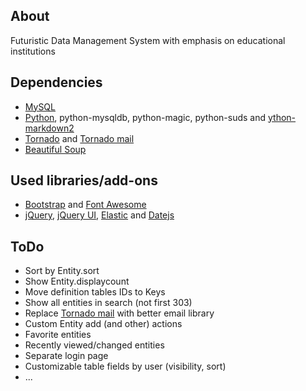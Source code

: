 ## About
Futuristic Data Management System with emphasis on educational institutions

## Dependencies
* [MySQL](http://www.mysql.com/)
* [Python](http://www.python.org/), python-mysqldb, python-magic, python-suds and [ython-markdown2](https://github.com/trentm/python-markdown2)
* [Tornado](http://www.tornadoweb.org) and [Tornado mail](https://github.com/equeny/tornadomail)
* [Beautiful Soup](http://www.crummy.com/software/BeautifulSoup)

## Used libraries/add-ons
* [Bootstrap](http://twitter.github.com/bootstrap/) and [Font Awesome](http://fortawesome.github.com/Font-Awesome/)
* [jQuery](http://jquery.com/), [jQuery UI](http://jqueryui.com/), [Elastic](http://unwrongest.com/projects/elastic/) and [Datejs](http://www.datejs.com/)

## ToDo
* Sort by Entity.sort
* Show Entity.displaycount
* Move definition tables IDs to Keys
* Show all entities in search (not first 303)
* Replace [Tornado mail](https://github.com/equeny/tornadomail) with better email library
* Custom Entity add (and other) actions
* Favorite entities
* Recently viewed/changed entities
* Separate login page
* Customizable table fields by user (visibility, sort)
* ...

